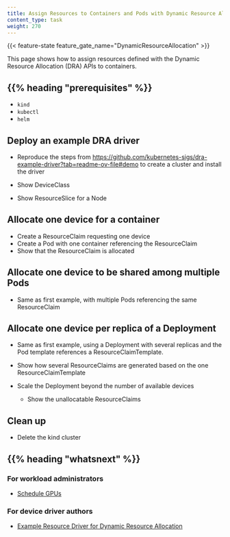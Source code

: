 ```yaml
---
title: Assign Resources to Containers and Pods with Dynamic Resource Allocation
content_type: task
weight: 270
---
```


<!-- overview -->

{{< feature-state feature_gate_name="DynamicResourceAllocation" >}}

This page shows how to assign resources defined with the Dynamic Resource
Allocation (DRA) APIs to containers.


## {{% heading "prerequisites" %}}

- `kind`
- `kubectl`
- `helm`


<!-- steps -->

## Deploy an example DRA driver

- Reproduce the steps from https://github.com/kubernetes-sigs/dra-example-driver?tab=readme-ov-file#demo to create a cluster and install the driver

- Show DeviceClass
- Show ResourceSlice for a Node


## Allocate one device for a container

- Create a ResourceClaim requesting one device
- Create a Pod with one container referencing the ResourceClaim
- Show that the ResourceClaim is allocated


## Allocate one device to be shared among multiple Pods

- Same as first example, with multiple Pods referencing the same
  ResourceClaim


## Allocate one device per replica of a Deployment

- Same as first example, using a Deployment with several replicas and the Pod
  template references a ResourceClaimTemplate.

- Show how several ResourceClaims are generated based on the one
  ResourceClaimTemplate

- Scale the Deployment beyond the number of available devices
  - Show the unallocatable ResourceClaims


## Clean up

- Delete the kind cluster


## {{% heading "whatsnext" %}}

### For workload administrators

* [Schedule GPUs](/docs/tasks/manage-gpus/scheduling-gpus/)

### For device driver authors

* [Example Resource Driver for Dynamic Resource Allocation](https://github.com/kubernetes-sigs/dra-example-driver)

